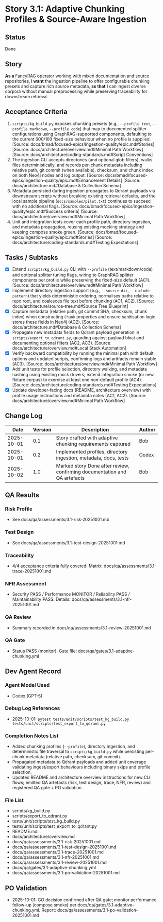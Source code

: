 # Story 3.1: Adaptive Chunking Profiles & Source-Aware Ingestion

## Status
Done

## Story
**As a** FancyRAG operator working with mixed documentation and source repositories,
**I want** the ingestion pipeline to offer configurable chunking presets and capture rich source metadata,
**so that** I can ingest diverse corpora without manual preprocessing while preserving traceability for downstream retrieval.

## Acceptance Criteria
1. `scripts/kg_build.py` exposes chunking presets (e.g., `--profile text`, `--profile markdown`, `--profile code`) that map to documented splitter configurations using GraphRAG-supported components, defaulting to the current 600/100 fixed-size behaviour when no profile is supplied. [Source: docs/bmad/focused-epics/ingestion-quality/epic.md#Stories] [Source: docs/architecture/overview.md#Minimal Path Workflow] [Source: docs/architecture/coding-standards.md#Script Conventions]
2. The ingestion CLI accepts directories (and optional glob filters), walks files deterministically, and records per-chunk metadata including relative path, git commit (when available), checksum, and chunk index on both Neo4j nodes and log output. [Source: docs/bmad/focused-epics/ingestion-quality/epic.md#Enhancement Details] [Source: docs/architecture.md#Database & Collection Schema]
3. Metadata persisted during ingestion propagates to Qdrant payloads via downstream scripts without breaking existing retrieval defaults, and the local sample pipeline (`docs/samples/pilot.txt`) continues to succeed with no additional flags. [Source: docs/bmad/focused-epics/ingestion-quality/epic.md#Success criteria] [Source: docs/architecture/overview.md#Minimal Path Workflow]
4. Unit and integration tests cover each profile path, directory ingestion, and metadata propagation, reusing existing mocking strategy and keeping compose smoke green. [Source: docs/bmad/focused-epics/ingestion-quality/epic.md#Stories] [Source: docs/architecture/coding-standards.md#Testing Expectations]

## Tasks / Subtasks
- [x] Extend `scripts/kg_build.py` CLI with `--profile` (text/markdown/code) and optional splitter tuning flags, wiring to GraphRAG splitter components per profile while preserving the fixed-size default (AC1). [Source: docs/architecture/overview.md#Minimal Path Workflow]
- [x] Implement directory ingestion support (e.g., `--source-dir`, `--include-pattern`) that yields deterministic ordering, normalises paths relative to repo root, and coalesces file text before chunking (AC1, AC2). [Source: docs/architecture/source-tree.md#Source Tree Blueprint]
- [x] Capture metadata (relative path, git commit SHA, checksum, chunk index) when constructing `Chunk` properties and ensure sanitisation logic stores these fields in Neo4j (AC2). [Source: docs/architecture.md#Database & Collection Schema]
- [x] Propagate new metadata fields to Qdrant payload generation in `scripts/export_to_qdrant.py`, guarding against payload bloat and documenting optional filters (AC2, AC3). [Source: docs/architecture/overview.md#Local Stack Automation]
- [x] Verify backward compatibility by running the minimal path with default options and updated scripts, confirming logs and artifacts remain stable (AC3). [Source: docs/architecture/overview.md#Minimal Path Workflow]
- [x] Add unit tests for profile selection, directory walking, and metadata hashing using existing mock drivers; extend integration smoke (or new fixture corpus) to exercise at least one non-default profile (AC4). [Source: docs/architecture/coding-standards.md#Testing Expectations]
- [x] Update developer-facing docs (README, architecture overview) with profile usage instructions and metadata notes (AC1, AC2). [Source: docs/architecture/overview.md#Minimal Path Workflow]

## Change Log

| Date       | Version | Description                                                      | Author |
|------------|---------|------------------------------------------------------------------|--------|
| 2025-10-01 | 0.1     | Story drafted with adaptive chunking requirements captured       | Bob    |
| 2025-10-01 | 0.2     | Implemented profiles, directory ingestion, metadata, docs, tests | Codex  |
| 2025-10-02 | 1.0     | Marked story Done after review, confirming documentation and QA artefacts | Bob |

## QA Results
### Risk Profile
- See docs/qa/assessments/3.1-risk-20251001.md

### Test Design
- See docs/qa/assessments/3.1-test-design-20251001.md

### Traceability
- 4/4 acceptance criteria fully covered. Matrix: docs/qa/assessments/3.1-trace-20251001.md

### NFR Assessment
- Security PASS / Performance MONITOR / Reliability PASS / Maintainability PASS. Details: docs/qa/assessments/3.1-nfr-20251001.md

### QA Review
- Summary recorded in docs/qa/assessments/3.1-review-20251001.md

### QA Gate
- Status PASS (monitor). Gate file: docs/qa/gates/3.1-adaptive-chunking.yml

## Dev Agent Record
### Agent Model Used
- Codex (GPT-5)

### Debug Log References
- 2025-10-01: `pytest tests/unit/scripts/test_kg_build.py tests/unit/scripts/test_export_to_qdrant.py`

### Completion Notes List
- Added chunking profiles (`--profile`), directory ingestion, and deterministic file traversal to `scripts/kg_build.py` while persisting per-chunk metadata (relative path, checksum, git commit).
- Propagated metadata to Qdrant payloads and added unit coverage validating ingest/export behaviours including binary skips and profile selection.
- Updated README and architecture overview instructions for new CLI flows; emitted QA artefacts (risk, test design, trace, NFR, review) and registered QA gate + PO validation.

### File List
- scripts/kg_build.py
- scripts/export_to_qdrant.py
- tests/unit/scripts/test_kg_build.py
- tests/unit/scripts/test_export_to_qdrant.py
- README.md
- docs/architecture/overview.md
- docs/qa/assessments/3.1-risk-20251001.md
- docs/qa/assessments/3.1-test-design-20251001.md
- docs/qa/assessments/3.1-trace-20251001.md
- docs/qa/assessments/3.1-nfr-20251001.md
- docs/qa/assessments/3.1-review-20251001.md
- docs/qa/gates/3.1-adaptive-chunking.yml
- docs/qa/assessments/3.1-po-validation-20251001.md
## PO Validation
- 2025-10-01: GO decision confirmed after QA gate; monitor performance follow-up (compose smoke) per docs/qa/gates/3.1-adaptive-chunking.yml. Report: docs/qa/assessments/3.1-po-validation-20251001.md
